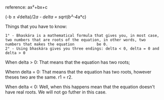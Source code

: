 reference: ax²+bx+c

(-b ± √delta)/2*a        -        delta = sqrt(b²-4*a*c)

Things that you have to know:

    1° - Bhaskára is a mathematical formula that gives you, in most case, two numbers that are roots of the equation, in other words, two numbers that makes the equation          be 0.
    2° - Using bhaskára gives you three endings: delta < 0, delta = 0 and delta > 0

When delta > 0:
    That means that the equation has two roots;

Whenn delta = 0:
    That means that the equation has two roots, however theses two are the same. r1 = r2.

When delta < 0:
    Well, when this happens mean that the equation doesn't have real roots. We will not go futher in this case.
